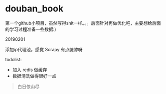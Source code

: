 # douban_book

第一个github小项目，虽然写得shit一样。。。后面针对再做优化吧，主要想给后面的学习过程准备一些数据:)

20190201

添加ip代理池，感觉 Scrapy 有点臃肿呀

todolist:

* 加入 redis 做缓存
* 数据清洗做得很好一点

>白日依山尽